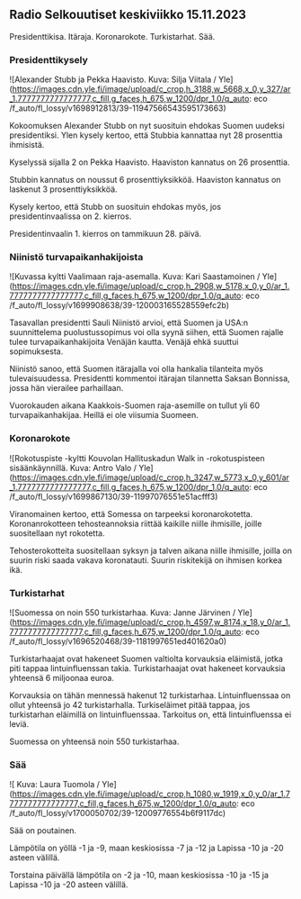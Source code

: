 ## Radio Selkouutiset keskiviikko 15.11.2023

Presidenttikisa. Itäraja. Koronarokote. Turkistarhat. Sää.

### Presidenttikysely

![Alexander Stubb ja Pekka Haavisto. Kuva: Silja Viitala / Yle](https://images.cdn.yle.fi/image/upload/c_crop,h_3188,w_5668,x_0,y_327/ar_1.7777777777777777,c_fill,g_faces,h_675,w_1200/dpr_1.0/q_auto: eco /f_auto/fl_lossy/v1698912813/39-11947566543595173663)

Kokoomuksen Alexander Stubb on nyt suosituin ehdokas Suomen uudeksi presidentiksi. Ylen kysely kertoo, että Stubbia kannattaa nyt 28 prosenttia ihmisistä.

Kyselyssä sijalla 2 on Pekka Haavisto. Haaviston kannatus on 26 prosenttia.

Stubbin kannatus on noussut 6 prosenttiyksikköä. Haaviston kannatus on laskenut 3 prosenttiyksikköä.

Kysely kertoo, että Stubb on suosituin ehdokas myös, jos presidentinvaalissa on 2. kierros.

Presidentinvaalin 1. kierros on tammikuun 28. päivä.

### Niinistö turvapaikanhakijoista

![Kuvassa kyltti Vaalimaan raja-asemalla. Kuva: Kari Saastamoinen / Yle](https://images.cdn.yle.fi/image/upload/c_crop,h_2908,w_5178,x_0,y_0/ar_1.7777777777777777,c_fill,g_faces,h_675,w_1200/dpr_1.0/q_auto: eco /f_auto/fl_lossy/v1699908638/39-120003165528559efc2b)

Tasavallan presidentti Sauli Niinistö arvioi, että Suomen ja USA:n suunnittelema puolustussopimus voi olla syynä siihen, että Suomen rajalle tulee turvapaikanhakijoita Venäjän kautta. Venäjä ehkä suuttui sopimuksesta.

Niinistö sanoo, että Suomen itärajalla voi olla hankalia tilanteita myös tulevaisuudessa. Presidentti kommentoi itärajan tilannetta Saksan Bonnissa, jossa hän vierailee parhaillaan.

Vuorokauden aikana Kaakkois-Suomen raja-asemille on tullut yli 60 turvapaikanhakijaa. Heillä ei ole viisumia Suomeen.

### Koronarokote

![Rokotuspiste -kyltti Kouvolan Hallituskadun Walk in -rokotuspisteen sisäänkäynnillä. Kuva: Antro Valo / Yle](https://images.cdn.yle.fi/image/upload/c_crop,h_3247,w_5773,x_0,y_601/ar_1.7777777777777777,c_fill,g_faces,h_675,w_1200/dpr_1.0/q_auto: eco /f_auto/fl_lossy/v1699867130/39-11997076551e51acfff3)

Viranomainen kertoo, että Somessa on tarpeeksi koronarokotetta. Koronanrokotteen tehosteannoksia riittää kaikille niille ihmisille, joille suositellaan nyt rokotetta.

Tehosterokotteita suositellaan syksyn ja talven aikana niille ihmisille, joilla on suurin riski saada vakava koronatauti. Suurin riskitekijä on ihmisen korkea ikä.

### Turkistarhat

![Suomessa on noin 550 turkistarhaa. Kuva: Janne Järvinen / Yle](https://images.cdn.yle.fi/image/upload/c_crop,h_4597,w_8174,x_18,y_0/ar_1.7777777777777777,c_fill,g_faces,h_675,w_1200/dpr_1.0/q_auto: eco /f_auto/fl_lossy/v1696520468/39-1181997651ed401620a0)

Turkistarhaajat ovat hakeneet Suomen valtiolta korvauksia eläimistä, jotka piti tappaa lintuinfluenssan takia. Turkistarhaajat ovat hakeneet korvauksia yhteensä 6 miljoonaa euroa.

Korvauksia on tähän mennessä hakenut 12 turkistarhaa. Lintuinfluenssaa on ollut yhteensä jo 42 turkistarhalla. Turkiseläimet pitää tappaa, jos turkistarhan eläimillä on lintuinfluenssaa. Tarkoitus on, että lintuinfluenssa ei leviä.

Suomessa on yhteensä noin 550 turkistarhaa.

### Sää

![ Kuva: Laura Tuomola / Yle](https://images.cdn.yle.fi/image/upload/c_crop,h_1080,w_1919,x_0,y_0/ar_1.7777777777777777,c_fill,g_faces,h_675,w_1200/dpr_1.0/q_auto: eco /f_auto/fl_lossy/v1700050702/39-12009776554b6f9117dc)

Sää on poutainen.

Lämpötila on yöllä -1 ja -9, maan keskiosissa -7 ja -12 ja Lapissa -10 ja -20 asteen välillä.

Torstaina päivällä lämpötila on -2 ja -10, maan keskiosissa -10 ja -15 ja Lapissa -10 ja -20 asteen välillä.
